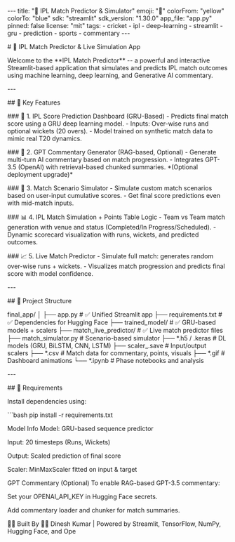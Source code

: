 \-\-- title: \"🏏 IPL Match Predictor & Simulator\" emoji: \"🏏\"
colorFrom: \"yellow\" colorTo: \"blue\" sdk: \"streamlit\" sdk_version:
\"1.30.0\" app_file: \"app.py\" pinned: false license: \"mit\" tags:  -
cricket  - ipl  - deep-learning  - streamlit  - gru  - prediction  -
sports  - commentary \-\--

\# 🏏 IPL Match Predictor & Live Simulation App

Welcome to the \*\*IPL Match Predictor\*\* -- a powerful and interactive
Streamlit-based application that simulates and predicts IPL match
outcomes using machine learning, deep learning, and Generative AI
commentary.

\-\--

\## 🚀 Key Features

\### 🎯 1. IPL Score Prediction Dashboard (GRU-Based) - Predicts final
match score using a GRU deep learning model. - Inputs: Over-wise runs
and optional wickets (20 overs). - Model trained on synthetic match data
to mimic real T20 dynamics.

\### 🧠 2. GPT Commentary Generator (RAG-based, Optional) - Generate
multi-turn AI commentary based on match progression. - Integrates
GPT-3.5 (OpenAI) with retrieval-based chunked summaries. \*(Optional
deployment upgrade)\*

\### 🧮 3. Match Scenario Simulator - Simulate custom match scenarios
based on user-input cumulative scores. - Get final score predictions
even with mid-match inputs.

\### 📊 4. IPL Match Simulation + Points Table Logic - Team vs Team
match generation with venue and status (Completed/In
Progress/Scheduled). - Dynamic scorecard visualization with runs,
wickets, and predicted outcomes.

\### 📈 5. Live Match Predictor - Simulate full match: generates random
over-wise runs + wickets. - Visualizes match progression and predicts
final score with model confidence.

\-\--

\## 📁 Project Structure

final_app/ │ ├── app.py \# ✅ Unified Streamlit app ├── requirements.txt
\# ✅ Dependencies for Hugging Face ├── trained_model/ \# ✅ GRU-based
models + scalers ├── match_live_predictor/ \# ✅ Live match predictor
files ├── match_simulator.py \# Scenario-based simulator ├── \*.h5 /
.keras \# DL models (GRU, BiLSTM, CNN, LSTM) ├── scaler\_.save \#
Input/output scalers ├── \*.csv \# Match data for commentary, points,
visuals ├── \*.gif \# Dashboard animations └── \*.ipynb \# Phase
notebooks and analysis

\-\--

\## 🔧 Requirements

Install dependencies using:

\`\`\`bash pip install -r requirements.txt

Model Info Model: GRU-based sequence predictor

Input: 20 timesteps (Runs, Wickets)

Output: Scaled prediction of final score

Scaler: MinMaxScaler fitted on input & target

GPT Commentary (Optional) To enable RAG-based GPT-3.5 commentary:

Set your OPENAI_API_KEY in Hugging Face secrets.

Add commentary loader and chunker for match summaries.

🧑‍💻 Built By 👨‍💻 Dinesh Kumar \| Powered by Streamlit, TensorFlow, NumPy,
Hugging Face, and Ope
